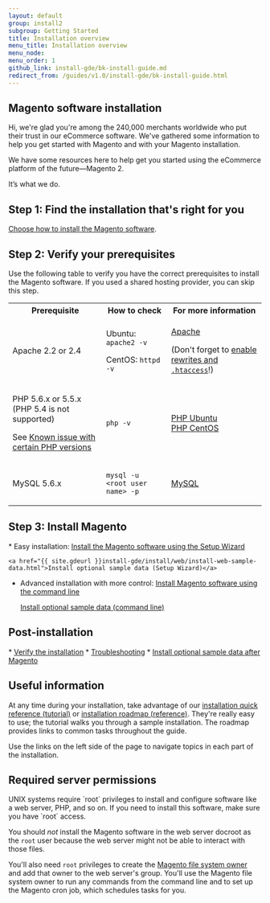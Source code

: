 ```yaml
---
layout: default
group: install2
subgroup: Getting Started
title: Installation overview
menu_title: Installation overview
menu_node: 
menu_order: 1
github_link: install-gde/bk-install-guide.md
redirect_from: /guides/v1.0/install-gde/bk-install-guide.html
---
```


<h2>Magento software installation</h2>
Hi, we're glad you're among the 240,000 merchants worldwide who put their trust in our eCommerce software. We've gathered some information to help you get started with Magento and with your Magento installation. 

We have some resources here to help get you started using the eCommerce platform of the future&mdash;Magento 2.

It’s what we do.

<h2 id="install-how-install">Step 1: Find the installation that's right for you</h2>
<a href="{{ site.gdeurl }}install-gde/continue.html">Choose how to install the Magento software</a>.

<h2 id="install-verify-prereq">Step 2: Verify your prerequisites</h2>
Use the following table to verify you have the correct prerequisites to install the Magento software. If you used a shared hosting provider, you can skip this step.

<table>
	<tbody>
		<tr>
			<th>Prerequisite</th>
			<th>How to check</th>
			<th>For more information</th>
		</tr>
	<tr>
		<td><p>Apache 2.2 or 2.4</p></td>
		<td><p>Ubuntu: <code>apache2 -v</code></p>
		<p>CentOS: <code>httpd -v</code></p></td>
		<td><p><a href="{{ site.gdeurl }}install-gde/prereq/apache.html">Apache</a></p>
			<p>(Don't forget to <a href="{{ site.gdeurl }}install-gde/prereq/apache.html#apache-help-rewrite">enable rewrites and <code>.htaccess</code></a>!)</p></td>
	</tr>
	<tr>
		<td><p>PHP 5.6.x or 5.5.x (PHP 5.4 is not supported)</p>
			<p>See <a href="{{ site.gdeurl }}release-notes/known-issues.html#known-devrc-php">Known issue with certain PHP versions</a></p></td>
		<td><p><code>php -v</code></p></td>
		<td><a href="{{ site.gdeurl }}install-gde/prereq/php-ubuntu.html">PHP Ubuntu</a><br><a href="{{ site.gdeurl }}install-gde/prereq/php-centos.html">PHP CentOS</a></td>
	</tr>
	<tr><td><p>MySQL 5.6.x</p></td>
	<td><p><code>mysql -u &lt;root user name> -p</code></p></td>
	<td><a href="{{ site.gdeurl }}install-gde/prereq/mysql.html">MySQL</a></td>
	</tr>
</tbody>
</table>

<h2>Step 3: Install Magento</h2>
*	Easy installation: <a href="{{ site.gdeurl }}install-gde/install/web/install-web.html">Install the Magento software using the Setup Wizard</a>

	<a href="{{ site.gdeurl }}install-gde/install/web/install-web-sample-data.html">Install optional sample data (Setup Wizard)</a>
*	Advanced installation with more control: <a href="{{ site.gdeurl }}install-gde/install/cli/install-cli.html">Install Magento software using the command line</a>

	<a href="{{ site.gdeurl }}install-gde/install/cli/install-cli-sample-data.html">Install optional sample data (command line)</a>

<h2>Post-installation</h2>
*	<a href="{{ site.gdeurl }}install-gde/install/verify.html">Verify the installation</a>
*	<a href="{{ site.gdeurl }}install-gde/trouble/tshoot.html">Troubleshooting</a>
*	<a href="{{ site.gdeurl }}install-gde/install/sample-data-after-magento.html">Install optional sample data after Magento</a>

<h2>Useful information</h2>
At any time during your installation, take advantage of our <a href="{{ site.gdeurl }}install-gde/install-quick-ref.html">installation quick reference (tutorial)</a> or <a href="{{ site.gdeurl }}install-gde/install-roadmap_part1.html">installation roadmap (reference)</a>. They're really easy to use; the tutorial walks you through a sample installation. The roadmap provides links to common tasks throughout the guide.

Use the links on the left side of the page to navigate topics in each part of the installation.

<h2>Required server permissions</h2>
UNIX systems require `root` privileges to install and configure software like a web server, PHP, and so on. If you need to install this software, make sure you have `root` access.

You should *not* install the Magento software in the web server docroot as the `root` user because the web server might not be able to interact with those files. 

You'll also need `root` privileges to create the <a href="{{ site.gdeurl }}install-gde/prereq/apache-user.html">Magento file system owner</a> and add that owner to the web server's group. You'll use the Magento file system owner to run any commands from the command line and to set up the Magento cron job, which schedules tasks for you.
